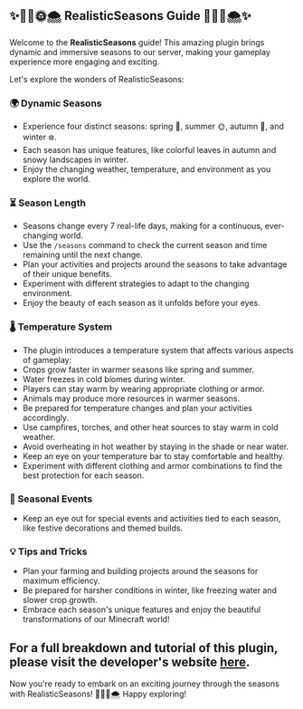 ## ✨🌳🍂🌞🌨️ RealisticSeasons Guide 🌳🍂🌞🌨️✨

Welcome to the **RealisticSeasons** guide! This amazing plugin brings dynamic and immersive seasons to our server, making your gameplay experience more engaging and exciting.

Let's explore the wonders of RealisticSeasons:

### 🌍 Dynamic Seasons
- Experience four distinct seasons:  spring 🌳, summer 🌞, autumn 🍂, and winter ❄️.
- Each season has unique features, like colorful leaves in autumn and snowy landscapes in winter.
- Enjoy the changing weather, temperature, and environment as you explore the world.

### ⏳ Season Length
- Seasons change every 7 real-life days, making for a continuous, ever-changing world.
- Use the `/seasons` command to check the current season and time remaining until the next change.
- Plan your activities and projects around the seasons to take advantage of their unique benefits.
- Experiment with different strategies to adapt to the changing environment.
- Enjoy the beauty of each season as it unfolds before your eyes.

### 🌡️ Temperature System
- The plugin introduces a temperature system that affects various aspects of gameplay:
- Crops grow faster in warmer seasons like spring and summer.
- Water freezes in cold biomes during winter.
- Players can stay warm by wearing appropriate clothing or armor.
- Animals may produce more resources in warmer seasons.
- Be prepared for temperature changes and plan your activities accordingly.
- Use campfires, torches, and other heat sources to stay warm in cold weather.
- Avoid overheating in hot weather by staying in the shade or near water.
- Keep an eye on your temperature bar to stay comfortable and healthy.
- Experiment with different clothing and armor combinations to find the best protection for each season.

### 📅 Seasonal Events
- Keep an eye out for special events and activities tied to each season, like festive decorations and themed builds.

### 💡 Tips and Tricks
- Plan your farming and building projects around the seasons for maximum efficiency.
- Be prepared for harsher conditions in winter, like freezing water and slower crop growth.
- Embrace each season's unique features and enjoy the beautiful transformations of our Minecraft world!

## For a full breakdown and tutorial of this plugin, please visit the developer's website [here](https://wiki.realisticseasons.com/).

Now you're ready to embark on an exciting journey through the seasons with RealisticSeasons! 🌳🍂🌞🌨️ Happy exploring!